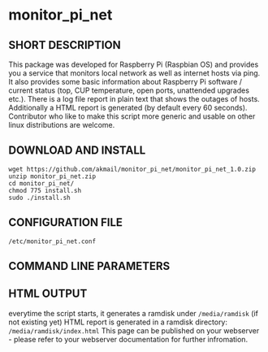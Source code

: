 # monitor_pi_net

SHORT DESCRIPTION
-----------------
This package was developed for Raspberry Pi (Raspbian OS) and provides you a service that monitors local network as well as internet hosts via ping. It also provides some basic information about Raspberry Pi software / current status (top, CUP temperature, open ports, unattended upgrades etc.). There is a log file report in plain text that shows the outages of hosts. Additionally a HTML report is generated (by default every 60 seconds). Contributor who like to make this script more generic and usable on other linux distributions are welcome.

DOWNLOAD AND INSTALL
--------------------
    wget https://github.com/akmail/monitor_pi_net/monitor_pi_net_1.0.zip
    unzip monitor_pi_net.zip
    cd monitor_pi_net/
    chmod 775 install.sh
    sudo ./install.sh

CONFIGURATION FILE
------------------
`/etc/monitor_pi_net.conf`

COMMAND LINE PARAMETERS
-----------------------

HTML OUTPUT
-----------
everytime the script starts, it generates a ramdisk under `/media/ramdisk` (if not existing yet)
HTML report is generated in a ramdisk directory: `/media/ramdisk/index.html`
This page can be published on your webserver - please refer to your webserver documentation for further infromation.
